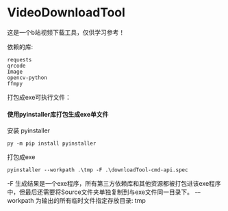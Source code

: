 # VideoDownloadTool
这是一个b站视频下载工具，仅供学习参考！

依赖的库:
```
requests
qrcode
Image
opencv-python
ffmpy
```

打包成exe可执行文件：

#### 使用pyinstaller库打包生成exe单文件
安装 pyinstaller
```
py -m pip install pyinstaller
```

打包成exe
```
pyinstaller --workpath .\tmp -F .\downloadTool-cmd-api.spec
```
-F  生成结果是一个exe程序，所有第三方依赖库和其他资源都被打包进该exe程序中，但最后还需要将Source文件夹单独复制到与exe文件同一目录下。
-–workpath    为输出的所有临时文件指定存放目录: tmp
